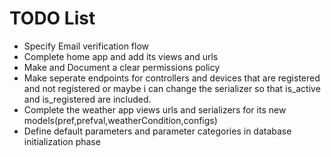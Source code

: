 # TODO List

- Specify Email verification flow
- Complete home app and add its views and urls
- Make and Document a clear permissions policy
- Make seperate endpoints for controllers and devices that are registered and not registered or maybe i can change the serializer so that is_active and is_registered are included.
- Complete the weather app views urls and serializers for its new models(pref,prefval,weatherCondition,configs)
- Define default parameters and parameter categories in database initialization phase